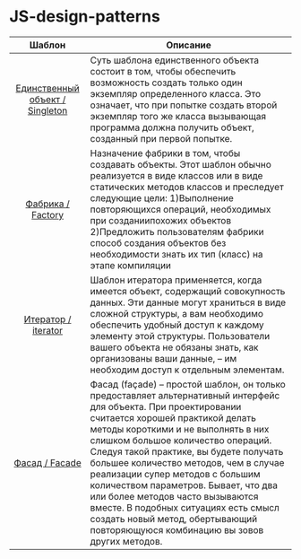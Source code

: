 # JS-design-patterns


| Шаблон | Описание |
|:-------:| ----------- |
| [Единственный объект / Singleton](singleton.js) | Суть шаблона единственного объекта состоит в том, чтобы обеспечить возможность создать только один экземпляр определенного класса. Это означает, что при попытке создать второй экземпляр того же класса вызывающая программа должна получить объект, созданный при первой попытке. |
| [Фабрика / Factory](factory.js) | Назначение фабрики в том, чтобы создавать объекты. Этот шаблон обычно реализуется в виде классов или в виде статических методов классов и преследует следующие цели: 1)Выполнение повторяющихся операций, необходимых при созданиипохожих объектов 2)Предложить пользователям фабрики способ создания объектов без необходимости знать их тип (класс) на этапе компиляции |
| [Итератор / iterator](iterator.js) | Шаблон итератора применяется, когда имеется объект, содержащий совокупность данных. Эти данные могут храниться в виде сложной структуры, а вам необходимо обеспечить удобный доступ к каждому элементу этой структуры. Пользователи вашего объекта не обязаны знать, как организованы ваши данные, – им необходим доступ к отдельным элементам. |
| [Фасад / Facade](facade.js) | Фасад (façade) – простой шаблон, он только предоставляет альтернативный интерфейс для объекта. При проектировании считается хорошей практикой делать методы короткими и не выполнять в них слишком большое количество операций. Следуя такой практике, вы будете получать большее количество методов, чем в случае реализации супер методов с большим количеством параметров. Бывает, что два или более методов часто вызываются вместе. В подобных ситуациях есть смысл создать новый метод, обертывающий повторяющуюся комбинацию вы зовов других методов. |
